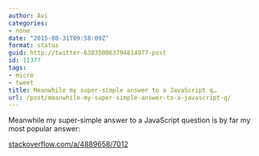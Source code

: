 ```yaml
---
author: Avi
categories:
- none
date: "2015-08-31T09:58:09Z"
format: status
guid: http://twitter-638350063794814977-post
id: 11377
tags:
- micro
- tweet
title: Meanwhile my super-simple answer to a JavaScript q…
url: /post/meanwhile-my-super-simple-answer-to-a-javascript-q/
---
```

Meanwhile my super-simple answer to a JavaScript question is by far my most popular answer:

[stackoverflow.com/a/4889658/7012](http://stackoverflow.com/a/4889658/7012)